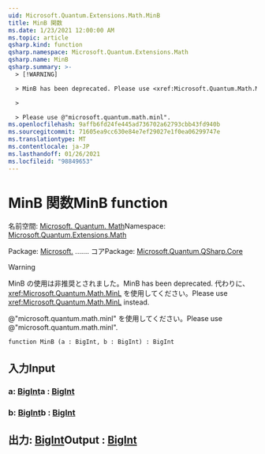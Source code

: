 ```yaml
---
uid: Microsoft.Quantum.Extensions.Math.MinB
title: MinB 関数
ms.date: 1/23/2021 12:00:00 AM
ms.topic: article
qsharp.kind: function
qsharp.namespace: Microsoft.Quantum.Extensions.Math
qsharp.name: MinB
qsharp.summary: >-
  > [!WARNING]

  > MinB has been deprecated. Please use <xref:Microsoft.Quantum.Math.MinL> instead.

  >

  > Please use @"microsoft.quantum.math.minl".
ms.openlocfilehash: 9affb6fd24fe445ad736702a62793cbb43fd940b
ms.sourcegitcommit: 71605ea9cc630e84e7ef29027e1f0ea06299747e
ms.translationtype: MT
ms.contentlocale: ja-JP
ms.lasthandoff: 01/26/2021
ms.locfileid: "98849653"
---
```

# <a name="minb-function"></a><span data-ttu-id="c70c0-102">MinB 関数</span><span class="sxs-lookup"><span data-stu-id="c70c0-102">MinB function</span></span>

<span data-ttu-id="c70c0-103">名前空間: [Microsoft. Quantum. Math](xref:Microsoft.Quantum.Extensions.Math)</span><span class="sxs-lookup"><span data-stu-id="c70c0-103">Namespace: [Microsoft.Quantum.Extensions.Math](xref:Microsoft.Quantum.Extensions.Math)</span></span>

<span data-ttu-id="c70c0-104">Package: [Microsoft.](https://nuget.org/packages/Microsoft.Quantum.QSharp.Core) ....... コア</span><span class="sxs-lookup"><span data-stu-id="c70c0-104">Package: [Microsoft.Quantum.QSharp.Core](https://nuget.org/packages/Microsoft.Quantum.QSharp.Core)</span></span>


> [!WARNING]
> <span data-ttu-id="c70c0-105">MinB の使用は非推奨とされました。</span><span class="sxs-lookup"><span data-stu-id="c70c0-105">MinB has been deprecated.</span></span> <span data-ttu-id="c70c0-106">代わりに、<xref:Microsoft.Quantum.Math.MinL> を使用してください。</span><span class="sxs-lookup"><span data-stu-id="c70c0-106">Please use <xref:Microsoft.Quantum.Math.MinL> instead.</span></span>
>
> <span data-ttu-id="c70c0-107">@"microsoft.quantum.math.minl" を使用してください。</span><span class="sxs-lookup"><span data-stu-id="c70c0-107">Please use @"microsoft.quantum.math.minl".</span></span>



```qsharp
function MinB (a : BigInt, b : BigInt) : BigInt
```


## <a name="input"></a><span data-ttu-id="c70c0-108">入力</span><span class="sxs-lookup"><span data-stu-id="c70c0-108">Input</span></span>

### <a name="a--bigint"></a><span data-ttu-id="c70c0-109">a: [BigInt](xref:microsoft.quantum.lang-ref.bigint)</span><span class="sxs-lookup"><span data-stu-id="c70c0-109">a : [BigInt](xref:microsoft.quantum.lang-ref.bigint)</span></span>




### <a name="b--bigint"></a><span data-ttu-id="c70c0-110">b: [BigInt](xref:microsoft.quantum.lang-ref.bigint)</span><span class="sxs-lookup"><span data-stu-id="c70c0-110">b : [BigInt](xref:microsoft.quantum.lang-ref.bigint)</span></span>





## <a name="output--bigint"></a><span data-ttu-id="c70c0-111">出力: [BigInt](xref:microsoft.quantum.lang-ref.bigint)</span><span class="sxs-lookup"><span data-stu-id="c70c0-111">Output : [BigInt](xref:microsoft.quantum.lang-ref.bigint)</span></span>

